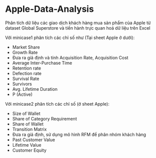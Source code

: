 # Apple-Data-Analysis
Phân tích dữ liệu các giao dịch khách hàng mua sản phẩm của Apple từ dataset Global Superstore và tiến hành trực quan hoá dữ liệu trên Excel

Với minicase1 phân tích các chỉ số như (Tại sheet Apple ở dưới):
- Market Share
- Growth Rate
- Đưa ra giả định và tính Acquisition Rate, Acquisition Cost
- Average Inter-Purchase Time
- Retention rate
- Defection rate
- Survival Rate
- Survivors
- Avg. Lifetime Duration
- P (Active)

Với minicase2 phân tích các chỉ số (ở sheet Apple):
- Size of Wallet
- Share of Category Requirement
- Share of Wallet
- Transition Matrix
- Đưa ra giả định, sử dụng mô hình RFM để phân nhóm khách hàng
- Past Customer Value
- Lifetime Value
- Customer Equity
